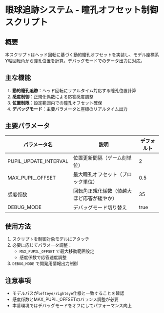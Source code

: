 # 眼球追跡システム - 瞳孔オフセット制御スクリプト

## 概要
本スクリプトはヘッド回転に基づく動的瞳孔オフセットを実装し、モデル座標系Y軸回転角から瞳孔位置を計算。デバッグモードでのデータ出力に対応。

## 主な機能
1. **動的瞳孔追跡**：ヘッド回転にリアルタイム対応する瞳孔位置計算
2. **感度制御**：正規化係数による応答感度調整
3. **位置制限**：設定範囲内での瞳孔オフセット確保
4. **デバッグモード**：主要パラメータと座標のリアルタイム出力

## 主要パラメータ
| パラメータ名             | 説明                            | デフォルト |
|------------------------|-------------------------------|---------|
| PUPIL_UPDATE_INTERVAL | 位置更新間隔（ゲーム刻単位）           | 2       |
| MAX_PUPIL_OFFSET      | 最大瞳孔オフセット（ブロック単位）        | 0.5     |
| 感度係数                | 回転角正規化係数（値越大ほど応答が緩やか） | 35      |
| DEBUG_MODE            | デバッグモード切り替え               | true    |

## 使用方法
1. スクリプトを制御対象モデルにアタッチ
2. 必要に応じてパラメータ調整：
   - `MAX_PUPIL_OFFSET` で最大移動範囲設定
   - 感度係数で応答速度調整
3. `DEBUG_MODE` で開発用情報出力制御

## 注意事項
- モデルパスが`lefteye/righteye`仕様と一致することを確認
- 感度係数とMAX_PUPIL_OFFSETのバランス調整が必要
- 本番環境ではデバッグモードをオフにしてパフォーマンス向上
